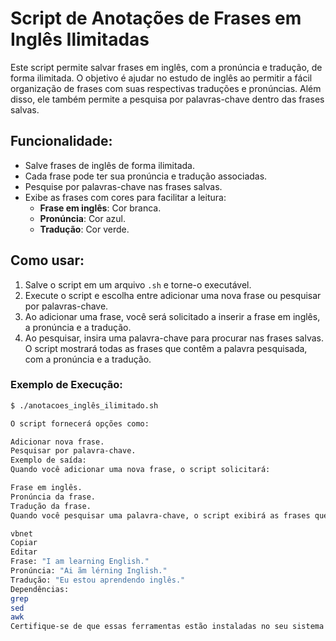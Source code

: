 # Script de Anotações de Frases em Inglês Ilimitadas

Este script permite salvar frases em inglês, com a pronúncia e tradução, de forma ilimitada. O objetivo é ajudar no estudo de inglês ao permitir a fácil organização de frases com suas respectivas traduções e pronúncias. Além disso, ele também permite a pesquisa por palavras-chave dentro das frases salvas.

## Funcionalidade:
- Salve frases de inglês de forma ilimitada.
- Cada frase pode ter sua pronúncia e tradução associadas.
- Pesquise por palavras-chave nas frases salvas.
- Exibe as frases com cores para facilitar a leitura:
  - **Frase em inglês**: Cor branca.
  - **Pronúncia**: Cor azul.
  - **Tradução**: Cor verde.

## Como usar:
1. Salve o script em um arquivo `.sh` e torne-o executável.
2. Execute o script e escolha entre adicionar uma nova frase ou pesquisar por palavras-chave.
3. Ao adicionar uma frase, você será solicitado a inserir a frase em inglês, a pronúncia e a tradução.
4. Ao pesquisar, insira uma palavra-chave para procurar nas frases salvas. O script mostrará todas as frases que contêm a palavra pesquisada, com a pronúncia e a tradução.

### Exemplo de Execução:

```bash
$ ./anotacoes_inglês_ilimitado.sh

O script fornecerá opções como:

Adicionar nova frase.
Pesquisar por palavra-chave.
Exemplo de saída:
Quando você adicionar uma nova frase, o script solicitará:

Frase em inglês.
Pronúncia da frase.
Tradução da frase.
Quando você pesquisar uma palavra-chave, o script exibirá as frases que contêm a palavra pesquisada, assim:

vbnet
Copiar
Editar
Frase: "I am learning English." 
Pronúncia: "Ai ãm lérning Inglish."
Tradução: "Eu estou aprendendo inglês."
Dependências:
grep
sed
awk
Certifique-se de que essas ferramentas estão instaladas no seu sistema para que o script funcione corretamente.
